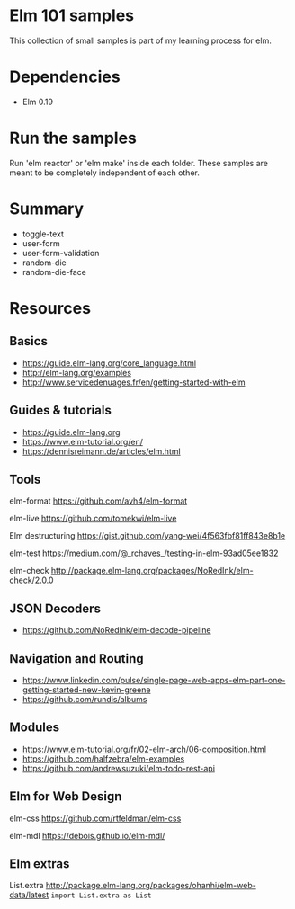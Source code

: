 Elm 101 samples
===============

This collection of small samples is part of my learning process for elm.

# Dependencies

- Elm 0.19

# Run the samples

Run 'elm reactor' or 'elm make' inside each folder.
These samples are meant to be completely independent of each other.

# Summary

- toggle-text
- user-form
- user-form-validation
- random-die
- random-die-face

# Resources

Basics
------

- https://guide.elm-lang.org/core_language.html
- http://elm-lang.org/examples
- http://www.servicedenuages.fr/en/getting-started-with-elm

Guides & tutorials
------------------

- https://guide.elm-lang.org
- https://www.elm-tutorial.org/en/
- https://dennisreimann.de/articles/elm.html


Tools
-----

elm-format
https://github.com/avh4/elm-format

elm-live
https://github.com/tomekwi/elm-live

Elm destructuring
https://gist.github.com/yang-wei/4f563fbf81ff843e8b1e

elm-test
https://medium.com/@_rchaves_/testing-in-elm-93ad05ee1832

elm-check
http://package.elm-lang.org/packages/NoRedInk/elm-check/2.0.0


JSON Decoders
-------------

- https://github.com/NoRedInk/elm-decode-pipeline


Navigation and Routing
----------------------

- https://www.linkedin.com/pulse/single-page-web-apps-elm-part-one-getting-started-new-kevin-greene
- https://github.com/rundis/albums


Modules
-------

- https://www.elm-tutorial.org/fr/02-elm-arch/06-composition.html
- https://github.com/halfzebra/elm-examples
- https://github.com/andrewsuzuki/elm-todo-rest-api


Elm for Web Design
------------------

elm-css
https://github.com/rtfeldman/elm-css

elm-mdl
https://debois.github.io/elm-mdl/


Elm extras
----------

List.extra
http://package.elm-lang.org/packages/ohanhi/elm-web-data/latest
`import List.extra as List`
